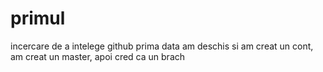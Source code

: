 # primul
incercare de a intelege github
prima data am deschis si am creat un cont, am creat un master, apoi cred ca un brach
